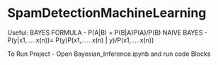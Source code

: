 # SpamDetectionMachineLearning
Useful:
BAYES FORMULA - P(A|B) = P(B|A)P(A)/P(B)
NAIVE BAYES - P(y|x1,.....x(n))= P(y)P(x1,......x(n) | y)/P(x1,.....x(n))

To Run Project  - Open Bayesian_Inference.ipynb and run code Blocks
